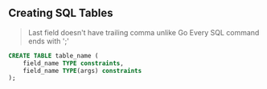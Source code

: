 ## Creating SQL Tables

> Last field doesn't have trailing comma unlike Go
> Every SQL command ends with ';'

```sql
CREATE TABLE table_name (
    field_name TYPE constraints,
    field_name TYPE(args) constraints
);
```
